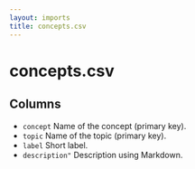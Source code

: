 ```yaml
---
layout: imports
title: concepts.csv
---
```


concepts.csv
===========

Columns
-------

* `concept` Name of the concept (primary key).
* `topic` Name of the topic (primary key).
* `label` Short label.
* `description"` Description using Markdown.
